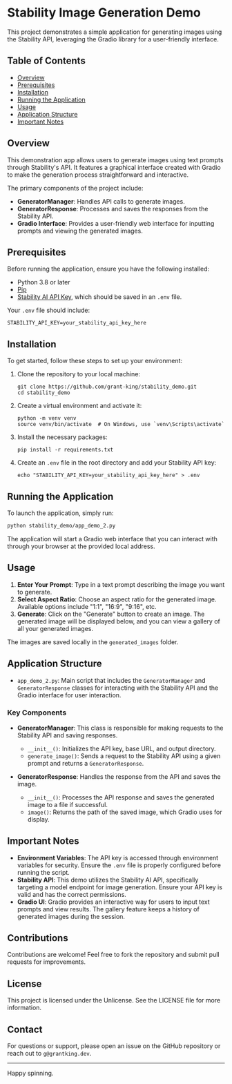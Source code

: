 # Stability Image Generation Demo

This project demonstrates a simple application for generating images using the Stability API, leveraging the Gradio library for a user-friendly interface.

## Table of Contents

- [Overview](#overview)
- [Prerequisites](#prerequisites)
- [Installation](#installation)
- [Running the Application](#running-the-application)
- [Usage](#usage)
- [Application Structure](#application-structure)
- [Important Notes](#important-notes)

## Overview

This demonstration app allows users to generate images using text prompts through Stability's API. It features a graphical interface created with Gradio to make the generation process straightforward and interactive.

The primary components of the project include:

- **GeneratorManager**: Handles API calls to generate images.
- **GeneratorResponse**: Processes and saves the responses from the Stability API.
- **Gradio Interface**: Provides a user-friendly web interface for inputting prompts and viewing the generated images.

## Prerequisites

Before running the application, ensure you have the following installed:

- Python 3.8 or later
- [Pip](https://pip.pypa.io/en/stable/installation/)
- [Stability AI API Key](https://stability.ai/), which should be saved in an `.env` file.

Your `.env` file should include:

```
STABILITY_API_KEY=your_stability_api_key_here
```

## Installation

To get started, follow these steps to set up your environment:

1. Clone the repository to your local machine:

   ```
   git clone https://github.com/grant-king/stability_demo.git
   cd stability_demo
   ```

2. Create a virtual environment and activate it:

   ```
   python -m venv venv
   source venv/bin/activate  # On Windows, use `venv\Scripts\activate`
   ```

3. Install the necessary packages:

   ```
   pip install -r requirements.txt
   ```

4. Create an `.env` file in the root directory and add your Stability API key:

   ```
   echo "STABILITY_API_KEY=your_stability_api_key_here" > .env
   ```

## Running the Application

To launch the application, simply run:

```sh
python stability_demo/app_demo_2.py
```

The application will start a Gradio web interface that you can interact with through your browser at the provided local address.

## Usage

1. **Enter Your Prompt**: Type in a text prompt describing the image you want to generate.
2. **Select Aspect Ratio**: Choose an aspect ratio for the generated image. Available options include "1:1", "16:9", "9:16", etc.
3. **Generate**: Click on the "Generate" button to create an image. The generated image will be displayed below, and you can view a gallery of all your generated images.

The images are saved locally in the `generated_images` folder.

## Application Structure

- `app_demo_2.py`: Main script that includes the `GeneratorManager` and `GeneratorResponse` classes for interacting with the Stability API and the Gradio interface for user interaction.

### Key Components

- **GeneratorManager**: This class is responsible for making requests to the Stability API and saving responses.

  - `__init__()`: Initializes the API key, base URL, and output directory.
  - `generate_image()`: Sends a request to the Stability API using a given prompt and returns a `GeneratorResponse`.

- **GeneratorResponse**: Handles the response from the API and saves the image.

  - `__init__()`: Processes the API response and saves the generated image to a file if successful.
  - `image()`: Returns the path of the saved image, which Gradio uses for display.

## Important Notes

- **Environment Variables**: The API key is accessed through environment variables for security. Ensure the `.env` file is properly configured before running the script.
- **Stability API**: This demo utilizes the Stability AI API, specifically targeting a model endpoint for image generation. Ensure your API key is valid and has the correct permissions.
- **Gradio UI**: Gradio provides an interactive way for users to input text prompts and view results. The gallery feature keeps a history of generated images during the session.

## Contributions

Contributions are welcome! Feel free to fork the repository and submit pull requests for improvements.

## License

This project is licensed under the Unlicense. See the LICENSE file for more information.

## Contact

For questions or support, please open an issue on the GitHub repository or reach out to `g@grantking.dev`.

---

Happy spinning.

